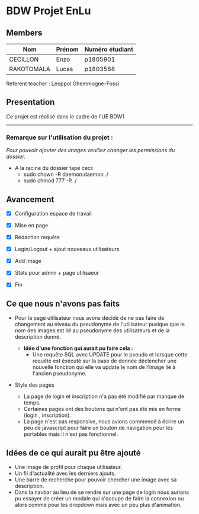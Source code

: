 
# BDW Projet EnLu

## Members
|  Nom|Prénom  |Numéro étudiant  |
|--|--|--|
|CECILLON  |Enzo  |p1805901  |
| RAKOTOMALA | Lucas | p1803588 |


Referent teacher : Leoppol Ghemmogne-Fossi

  

## Presentation

Ce projet est réalisé dans le cadre de l'UE BDW1
___
### Remarque sur l'utilisation du projet :  
*Pour pouvoir ajouter des images veuillez changer les permissions du dossier.*

- A la racine du dossier tapé ceci:
	- sudo chown -R daemon:daemon ./
	- sudo chmod 777 -R ./


## Avancement

- [X] Configuration espace de travail

  

- [x] Mise en page

  

- [X] Rédaction requête

  

- [x] Login/Logout + ajout nouveaux utilisateurs

  

- [x] Add image

  

- [x] Stats pour admin + page utilisaeur

  

- [x] Fin

  
## Ce que nous n'avons pas faits
- Pour la page utilisateur nous avons décidé de ne pas faire de changement au niveau du pseudonyme de l'utilisateur pusique que le nom des images est lié au pseudonyme des utilisateurs et de la description donné. 
	 - **Idée d'une fonction qui aurait pu faire cela :** 
		 - Une requête SQL avec UPDATE pour le pseudo et lorsque cette requête est éxécuté sur la base de donnée déclencher une nouvelle fonction qui elle va update le nom de l'image lié à l'ancien pseudonyme.

- Style des pages
	- La page de login et inscription n'a pas été modifié par manque de temps.
	- Certaines pages ont des boutons qui n'ont pas été mis en forme (login , inscription).
	- La page n'est pas responsive, nous avions commencé à écrire un peu de javascript pour faire un bouton de navigation pour les portables mais il n'est pas fonctionnel.

## Idées de ce qui aurait pu être ajouté

- Une image de profil pour chaque utilisateur.
- Un fil d'actualité avec les derniers ajouts.
- Une barre de recherche pour pouvoir chercher une image avec sa description.
- Dans la navbar au lieu de se rendre sur une page de login nous aurions pu essayer de créer un modale qui s'occupe de faire la connexion ou alors comme pour les dropdown mais avec un peu plus d'animation.
